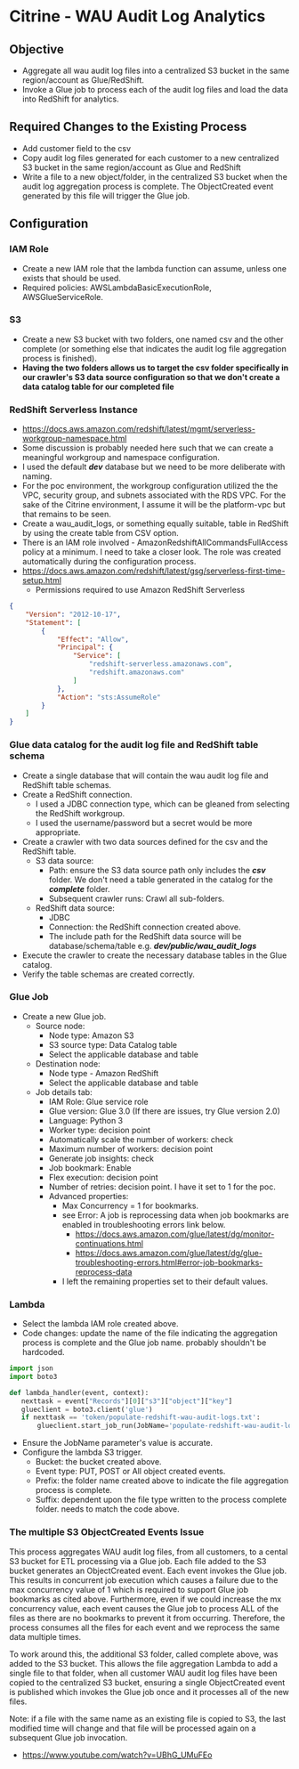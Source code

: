 # Citrine - WAU Audit Log Analytics

## Objective 
 - Aggregate all wau audit log files into a centralized S3 bucket in the same region/account as Glue/RedShift.
 - Invoke a Glue job to process each of the audit log files and load the data into RedShift for analytics.


## Required Changes to the Existing Process
 - Add customer field to the csv
 - Copy audit log files generated for each customer to a new centralized S3 bucket in the same region/account as Glue and RedShift
 - Write a file to a new object/folder, in the centralized S3 bucket when the audit log aggregation process is complete. The ObjectCreated event generated by this file will trigger the Glue job.


## Configuration

### IAM Role
 - Create a new IAM role that the lambda function can assume, unless one exists that should be used.
 - Required policies: AWSLambdaBasicExecutionRole, AWSGlueServiceRole.

### S3

- Create a new S3 bucket with two folders, one named csv and the other complete (or something else that indicates the audit log file aggregation process is finished).
- **Having the two folders allows us to target the csv folder specifically in our crawler's S3 data source configuration so that we don't create a data catalog table for our completed file**

### RedShift Serverless Instance

- https://docs.aws.amazon.com/redshift/latest/mgmt/serverless-workgroup-namespace.html
- Some discussion is probably needed here such that we can create a meaningful workgroup and namespace configuration.
- I used the default ***dev*** database but we need to be more deliberate with naming.
- For the poc environment, the workgroup configuration utilized the the VPC, security group, and subnets associated with the RDS VPC. For the sake of the Citrine environment, I assume it will be the platform-vpc but that remains to be seen.
- Create a wau_audit_logs, or something equally suitable, table in RedShift by using the create table from CSV option.
- There is an IAM role involved - AmazonRedshiftAllCommandsFullAccess policy at a minimum. I need to take a closer look. The role was created automatically during the configuration process.
- https://docs.aws.amazon.com/redshift/latest/gsg/serverless-first-time-setup.html
    - Permissions required to use Amazon RedShift Serverless
````json
{
    "Version": "2012-10-17",
    "Statement": [
        {
            "Effect": "Allow",
            "Principal": {
                "Service": [
                    "redshift-serverless.amazonaws.com",
                    "redshift.amazonaws.com"
                ]
            },
            "Action": "sts:AssumeRole"
        }
    ]
}
````

### Glue data catalog for the audit log file and RedShift table schema

- Create a single database that will contain the wau audit log file and RedShift table schemas.
 - Create a RedShift connection.
     - I used a JDBC connection type, which can be gleaned from selecting the RedShift workgroup.
     - I used the username/password but a secret would be more appropriate.
 - Create a crawler with two data sources defined for the csv and the RedShift table.
     - S3 data source:
         - Path: ensure the S3 data source path only includes the ***csv*** folder. We don't need a table generated in the catalog for the ***complete*** folder.
         - Subsequent crawler runs: Crawl all sub-folders.
     - RedShift data source:
         - JDBC
         - Connection: the RedShift connection created above.
         - The include path for the RedShift data source will be database/schema/table e.g. ***dev/public/wau_audit_logs***
 - Execute the crawler to create the necessary database tables in the Glue catalog.
 - Verify the table schemas are created correctly.

### Glue Job

 - Create a new Glue job.
     - Source node:
         - Node type: Amazon S3
         - S3 source type: Data Catalog table
         - Select the applicable database and table
     - Destination node:
         - Node type - Amazon RedShift
         - Select the applicable database and table
     - Job details tab:
         - IAM Role: Glue service role
         - Glue version: Glue 3.0 (If there are issues, try Glue version 2.0)
         - Language: Python 3
         - Worker type: decision point
         - Automatically scale the number of workers: check
         - Maximum number of workers: decision point
         - Generate job insights: check
         - Job bookmark: Enable
         - Flex execution: decision point
         - Number of retries: decision point. I have it set to 1 for the poc.
         - Advanced properties:
             - Max Concurrency = 1 for bookmarks. 
             - see Error: A job is reprocessing data when job bookmarks are enabled in troubleshooting errors link below.
                - https://docs.aws.amazon.com/glue/latest/dg/monitor-continuations.html
                - https://docs.aws.amazon.com/glue/latest/dg/glue-troubleshooting-errors.html#error-job-bookmarks-reprocess-data
            - I left the remaining properties set to their default values.

### Lambda

 - Select the lambda IAM role created above.
 - Code changes: update the name of the file indicating the aggregation process is complete and the Glue job name. probably shouldn't be hardcoded. 
 ````python
import json
import boto3

def lambda_handler(event, context):
    nexttask = event["Records"][0]["s3"]["object"]["key"]
    glueclient = boto3.client('glue')
    if nexttask == 'token/populate-redshift-wau-audit-logs.txt':
        glueclient.start_job_run(JobName='populate-redshift-wau-audit-logs')
 ````
- Ensure the JobName parameter's value is accurate.
- Configure the lambda S3 trigger.
    - Bucket: the bucket created above.
    - Event type: PUT, POST or All object created events.
    - Prefix: the folder name created above to indicate the file aggregation process is complete.
    - Suffix: dependent upon the file type written to the process complete folder. needs to match the code above.

 ### The multiple S3 ObjectCreated Events Issue
  
This process aggregates WAU audit log files, from all customers, to a cental S3 bucket for ETL processing via a Glue job. Each file added to the S3 bucket generates an ObjectCreated event. Each event invokes the Glue job. This results in concurrent job execution which causes a failure due to the max concurrency value of 1 which is required to support Glue job bookmarks as cited above.
Furthermore, even if we could increase the mx concurrency value, each event causes the Glue job to process ALL of the files as there are no bookmarks to prevent it from occurring. Therefore, the process consumes all the files for each event and we reprocess the same data multiple times.

To work around this, the additional S3 folder, called complete above, was added to the S3 bucket. This allows the file aggregation Lambda to add a single file to that folder, when all customer WAU audit log files have been copied to the centralized S3 bucket, ensuring a single ObjectCreated event is published which invokes the Glue job once and it processes all of the new files.

Note: if a file with the same name as an existing file is copied to S3, the last modified time will change and that file will be processed again on a subsequent Glue job invocation.


  - https://www.youtube.com/watch?v=UBhG_UMuFEo